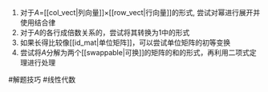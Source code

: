 1. 对于$A$=[[col_vect|列向量]]$\times$[[row_vect|行向量]]的形式, 尝试对幂进行展开并使用结合律
2. 对于$A$的各行成倍数关系的，尝试将其转换为1中的形式
3. 如果长得比较像[[id_mat|单位矩阵]]，可以尝试单位矩阵的初等变换
4. 尝试将$A$分解为两个[[swappable|可换]]的矩阵的和的形式，再利用二项式定理进行处理

#解题技巧 #线性代数 